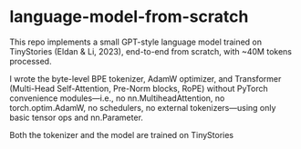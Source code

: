 # language-model-from-scratch
This repo implements a small GPT-style language model trained on TinyStories (Eldan & Li, 2023), end-to-end from scratch, with ~40M tokens processed.

I wrote the byte-level BPE tokenizer, AdamW optimizer, and Transformer (Multi-Head Self-Attention, Pre-Norm blocks, RoPE) without PyTorch convenience modules—i.e., no nn.MultiheadAttention, no torch.optim.AdamW, no schedulers, no external tokenizers—using only basic tensor ops and nn.Parameter.

Both the tokenizer and the model are trained on TinyStories

